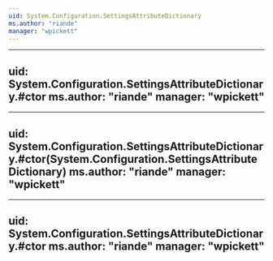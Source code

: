 ```yaml
---
uid: System.Configuration.SettingsAttributeDictionary
ms.author: "riande"
manager: "wpickett"
---
```


---
uid: System.Configuration.SettingsAttributeDictionary.#ctor
ms.author: "riande"
manager: "wpickett"
---

---
uid: System.Configuration.SettingsAttributeDictionary.#ctor(System.Configuration.SettingsAttributeDictionary)
ms.author: "riande"
manager: "wpickett"
---

---
uid: System.Configuration.SettingsAttributeDictionary.#ctor
ms.author: "riande"
manager: "wpickett"
---
